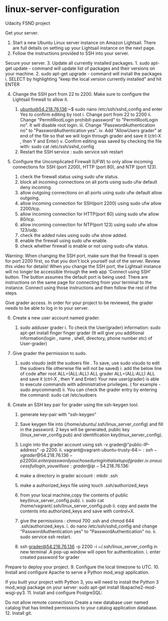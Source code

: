 # linux-server-configuration
Udacity FSND project

Get your server.
1. Start a new Ubuntu Linux server instance on Amazon Lightsail. There are full details on setting up your Lightsail instance on the next page.
2. Follow the instructions provided to SSH into your server.

Secure your server.
3. Update all currently installed packages.
    1.  sudo apt-get update - command will update list of packages and their versions on your machine.
    2.  sudo apt-get upgrade - command will install the packages
        i.  SELECT by highlighting "keep the local version currently installed" and hit ENTER


4. Change the SSH port from 22 to 2200. Make sure to configure the Lightsail firewall to allow it.
    1.  ubuntu@54.218.76.136:~$ sudo nano /etc/ssh/sshd_config 
    and enter Yes to confirm editing by root
        i.   Change port from 22 to 2200
        ii.  Change "PermitRootLogin prohibit-password" to "PermitRootLogin no". It will disable root login.
        iii. Change "PasswordAuthentication no" to "PasswordAuthentication yes".
        iv.  Add "AllowUsers grader" at end of the file so that we will login through grader and save it (ctrl-X , then Y and Enter)
        v.   Confirm editing was saved by checking the file with:
            sudo cat /etc/ssh/sshd_config
    2.  Restart the SSH service : sudo service ssh restart
    
5. Configure the Uncomplicated Firewall (UFW) to only allow incoming connections for SSH (port 2200), HTTP (port 80), and NTP (port 123).
    1.  check the firewall status using sudo ufw status.
    2.  block all incoming connections on all ports using sudo ufw default deny incoming.
    3.  allow outgoing connections on all ports using sudo ufw default allow outgoing.
    4.  allow incoming connection for SSH(port 2200) using sudo ufw allow 2200/tcp.
    5.  allow incoming connection for HTTP(port 80) using sudo ufw allow 80/tcp.
    6.  allow incoming connection for NTP(port 123) using sudo ufw allow 123/udp.
    7.  check the added rules using sudo ufw show added.
    8.  enable the firewall using sudo ufw enable.
    9.  check whether firewall is enable or not using sudo ufw status.


Warning: When changing the SSH port, make sure that the firewall is open for port 2200 first, so that you don't lock yourself out of the server. Review this video for details! When you change the SSH port, the Lightsail instance will no longer be accessible through the web app 'Connect using SSH' button. The button assumes the default port is being used. There are instructions on the same page for connecting from your terminal to the instance. Connect using those instructions and then follow the rest of the steps.

Give grader access.
In order for your project to be reviewed, the grader needs to be able to log in to your server.

6. Create a new user account named grader.
    1.  sudo adduser grader
    i.  To check the User(grader) information:
        sudo apt-get install finger
        finger grader
        (It will give you additional information(login , name , shell, directory, phone number etc) of User-grader)
        
7. Give grader the permission to sudo.
    1.  sudo visudo (edit the sudoers file . To save, use sudo visudo to edit the sudoers file otherwise file will not be saved)
    i.  add the below line of code after root ALL=(ALL:ALL) ALL grader ALL=(ALL:ALL) ALL and save it (ctrl-X , then Y and Enter)
    Your new user(grader) is able to execute commands with administrative privileges. ( for example - sudo anycommand)
    ii.  You can check the grader entry by entering the command: sudo cat /etc/sudoers
    
    
8. Create an SSH key pair for grader using the ssh-keygen tool.
    1.  generate key-pair with "ssh-keygen"

    2.  Save keygen file into (/home/ubuntu/.ssh/linux_server_config) and fill in the password. 2 keys will be generated, public key (linux_server_config.pub) and identification key(linux_server_config).

    3.  Login into the grader account using ssh -v grader@"public-IP-address" -p 2200.
        ii.  vagrant@vagrant-ubuntu-trusty-64:~$: ssh -v grader@54.218.76.136 -p 2200
        iii.  enter password you chose during initial setup of grader.  
        iv.  on successful login, you will see:  grader@ip-54.218.76.136:~$
    
    4.  make a directory in grader account : mkdir .ssh

    5.  make a authorized_keys file using touch .ssh/authorized_keys

    6.  from your local machine,copy the contents of public key(linux_server_config.pub).
        i.  sudo cat /home/vagrant/.ssh/linux_server_config.pub
        ii.  copy and paste the contents into authorized_keys and save with control+X.

    7.  give the permissions : chmod 700 .ssh and chmod 644 .ssh/authorized_keys.
        i.  do nano /etc/ssh/sshd_config and change "PasswordAuthentication yes" to "PasswordAuthentication" no.
        ii.  sudo service ssh restart.
    
    8.  ssh grader@54.218.76.136 -p 2200 -i ~/.ssh/linux_server_config in new terminal .A pop-up window will open for       authentication. 
        i.  enter created password for grader

Prepare to deploy your project.
9. Configure the local timezone to UTC.
10. Install and configure Apache to serve a Python mod_wsgi application.

If you built your project with Python 3, you will need to install the Python 3 mod_wsgi package on your server: sudo apt-get install libapache2-mod-wsgi-py3.
11. Install and configure PostgreSQL:

Do not allow remote connections
Create a new database user named catalog that has limited permissions to your catalog application database.
12. Install git.


 







